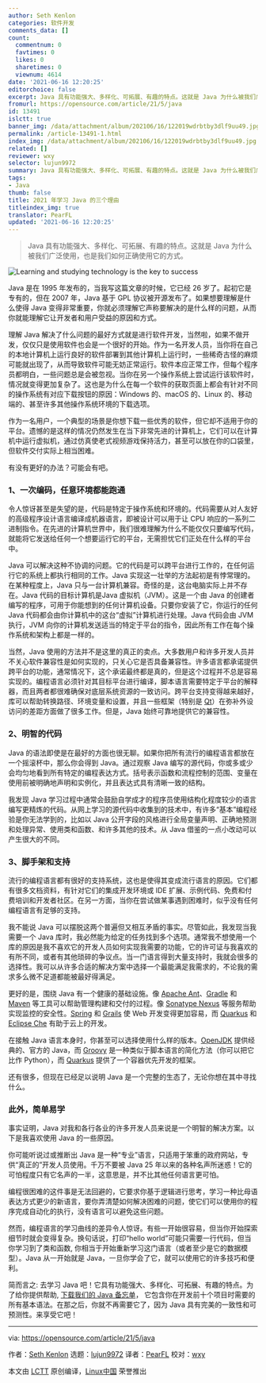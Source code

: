 ```yaml
---
author: Seth Kenlon
categories: 软件开发
comments_data: []
count:
  commentnum: 0
  favtimes: 0
  likes: 0
  sharetimes: 0
  viewnum: 4614
date: '2021-06-16 12:20:25'
editorchoice: false
excerpt: Java 具有功能强大、多样化、可拓展、有趣的特点。这就是 Java 为什么被我们广泛使用，也是我们如何正确使用它的方式。
fromurl: https://opensource.com/article/21/5/java
id: 13491
islctt: true
banner_img: /data/attachment/album/202106/16/122019wdrbtby3dlf9uu49.jpg
permalink: /article-13491-1.html
index_img: /data/attachment/album/202106/16/122019wdrbtby3dlf9uu49.jpg.thumb.jpg
related: []
reviewer: wxy
selector: lujun9972
summary: Java 具有功能强大、多样化、可拓展、有趣的特点。这就是 Java 为什么被我们广泛使用，也是我们如何正确使用它的方式。
tags:
- Java
thumb: false
title: 2021 年学习 Java 的三个理由
titleindex_img: true
translator: PearFL
updated: '2021-06-16 12:20:25'
---
```



> 
> Java 具有功能强大、多样化、可拓展、有趣的特点。这就是 Java 为什么被我们广泛使用，也是我们如何正确使用它的方式。
> 
> 
> 


![](/data/attachment/album/202106/16/122019wdrbtby3dlf9uu49.jpg "Learning and studying technology is the key to success")


Java 是在 1995 年发布的，当我写这篇文章的时候，它已经 26 岁了。起初它是专有的，但在 2007 年，Java 基于 GPL 协议被开源发布了。如果想要理解是什么使得 Java 变得非常重要，你就必须理解它声称要解决的是什么样的问题，从而你就能理解它让开发者和用户受益的原因和方式。


理解 Java 解决了什么问题的最好方式就是进行软件开发，当然啦，如果不做开发，仅仅只是使用软件也会是一个很好的开始。作为一名开发人员，当你将在自己的本地计算机上运行良好的软件部署到其他计算机上运行时，一些稀奇古怪的麻烦可能就出现了，从而导致软件可能无妨正常运行。软件本应正常工作，但每个程序员都明白，一些问题总是会被忽视。当你在另一个操作系统上尝试运行该软件时，情况就变得更加复杂了。这也是为什么在每一个软件的获取页面上都会有针对不同的操作系统有对应下载按钮的原因：Windows 的、macOS 的、Linux 的、移动端的、甚至许多其他操作系统环境的下载选项。


作为一名用户，一个典型的场景是你想下载一些优秀的软件，但它却不适用于你的平台。遗憾的是这样的情况仍然发生在当下非常先进的计算机上，它们可以在计算机中运行虚拟机，通过仿真使老式视频游戏保持活力，甚至可以放在你的口袋里，但软件交付实际上相当困难。


有没有更好的办法？可能会有吧。


### 1、一次编码，任意环境都能跑通


令人惊讶甚至是失望的是，代码是特定于操作系统和环境的。代码需要从对人友好的高级程序设计语言编译成机器语言，即被设计可以用于让 CPU 响应的一系列二进制指令。在先进的计算机世界中，我们很难理解为什么不能仅仅只要编写代码，就能将它发送给任何一个想要运行它的平台，无需担忧它们正处在什么样的平台中。


Java 可以解决这种不协调的问题。它的代码是可以跨平台进行工作的，在任何运行它的系统上都执行相同的工作。Java 实现这一壮举的方法起初是有悖常理的。在某种程度上，Java 只与一台计算机兼容。奇怪的是，这台电脑实际上并不存在。Java 代码的目标计算机是Java 虚拟机（JVM）。这是一个由 Java 的创建者编写的程序，可用于你能想到的任何计算机设备。只要你安装了它，你运行的任何 Java 代码都会由你计算机中的这台“虚拟”计算机进行处理。Java 代码会由 JVM 执行，JVM 向你的计算机发送适当的特定于平台的指令，因此所有工作在每个操作系统和架构上都是一样的。


当然，Java 使用的方法并不是这里的真正的卖点。大多数用户和许多开发人员并不关心软件兼容性是如何实现的，只关心它是否具备兼容性。许多语言都承诺提供跨平台的功能，通常情况下，这个承诺最终都是真的，但是这个过程并不总是容易实现的。编程语言必须针对其目标平台进行编译，脚本语言需要特定于平台的解释器，而且两者都很难确保对底层系统资源的一致访问。跨平台支持变得越来越好，库可以帮助转换路径、环境变量和设置，并且一些框架（特别是 [Qt](http://qt.io)）在弥补外设访问的差距方面做了很多工作。但是，Java 始终可靠地提供它的兼容性。


### 2、明智的代码


Java 的语法即使是在最好的方面也很无聊。如果你把所有流行的编程语言都放在一个摇滚杯中，那么你会得到 Java。通过观察 Java 编写的源代码，你或多或少会均匀地看到所有特定的编程表达方式。括号表示函数和流程控制的范围、变量在使用前被明确地声明和实例化，并且表达式具有清晰一致的结构。


我发现 Java 学习过程中通常会鼓励自学成才的程序员使用结构化程度较少的语言编写更精炼的代码。从网上学习的源代码中收集到的技术中，有许多“基本”编程经验是你无法学到的，比如以 Java 公开字段的风格进行全局变量声明、正确地预测和处理异常、使用类和函数、和许多其他的技术。从 Java 借鉴的一点小改动可以产生很大的不同。


### 3、脚手架和支持


流行的编程语言都有很好的支持系统，这也是使得其变成流行语言的原因。它们都有很多文档资料，有针对它们的集成开发环境或 IDE 扩展、示例代码、免费和付费培训和开发者社区。在另一方面，当你在尝试做某事遇到困难时，似乎没有任何编程语言有足够的支持。


我不能说 Java 可以摆脱这两个普遍但又相互矛盾的事实。尽管如此，我发现当我需要一个 Java 库时，我必然能为给定的任务找到多个选项。通常我不想使用一个库的原因是我不喜欢它的开发人员如何实现我需要的功能，它的许可证与我喜欢的有所不同，或者有其他琐碎的争议点。当一门语言得到大量支持时，我就会很多的选择性。我可以从许多合适的解决方案中选择一个最能满足我需求的，不论我的需求多么微不足道都能被最好得满足。


更好的是，围绕 Java 有一个健康的基础设施。像 [Apache Ant](https://ant.apache.org/)、[Gradle](https://gradle.org) 和 [Maven](https://spring.io/guides/gs/maven) 等工具可以帮助管理构建和交付的过程。像 [Sonatype Nexus](https://www.sonatype.com/products/repository-pro) 等服务帮助实现监控的安全性。[Spring](http://spring.io) 和 [Grails](https://grails.org) 使 Web 开发变得更加容易，而 [Quarkus](https://opensource.com/article/21/4/quarkus-tutorial) 和 [Eclipse Che](https://opensource.com/article/19/10/cloud-ide-che) 有助于云上的开发。


在接触 Java 语言本身时，你甚至可以选择使用什么样的版本。[OpenJDK](http://adoptopenjdk.net) 提供经典的、官方的 Java，而 [Groovy](https://opensource.com/article/20/12/groovy) 是一种类似于脚本语言的简化方法（你可以把它比作 Python），而 [Quarkus](https://developers.redhat.com/products/quarkus/getting-started) 提供了一个容器优先开发的框架。


还有很多，但现在已经足以说明 Java 是一个完整的生态了，无论你想在其中寻找什么。


### 此外，简单易学


事实证明，Java 对我和各行各业的许多开发人员来说是一个明智的解决方案。以下是我喜欢使用 Java 的一些原因。


你可能听说过或推断出 Java 是一种“专业”语言，只适用于笨重的政府网站，专供“真正的”开发人员使用。千万不要被 Java 25 年以来的各种名声所迷惑！它的可怕程度只有它名声的一半，这意思是，并不比其他任何语言更可怕。


编程很困难的这件事是无法回避的，它要求你基于逻辑进行思考，学习一种比母语表达方式更少的新语言，要你弄清楚如何解决困难的问题，使它们可以使用你的程序完成自动化的执行，没有语言可以避免这些问题。


然而，编程语言的学习曲线的差异令人惊讶。有些一开始很容易，但当你开始探索细节时就会变得复杂。换句话说，打印“hello world”可能只需要一行代码，但当你学习到了类和函数, 你相当于开始重新学习这门语言（或者至少是它的数据模型）。Java 从一开始就是 Java，一旦你学会了它，就可以使用它的许多技巧和便利。


简而言之: 去学习 Java 吧！它具有功能强大、多样化、可拓展、有趣的特点。为了给你提供帮助, [下载我们的 Java 备忘单](https://opensource.com/downloads/java-cheat-sheet)， 它包含你在开发前十个项目时需要的所有基本语法。在那之后，你就不再需要它了，因为 Java 具有完美的一致性和可预测性。来享受它吧！




---


via: <https://opensource.com/article/21/5/java>


作者：[Seth Kenlon](https://opensource.com/users/seth) 选题：[lujun9972](https://github.com/lujun9972) 译者：[PearFL](https://github.com/PearFL) 校对：[wxy](https://github.com/wxy)


本文由 [LCTT](https://github.com/LCTT/TranslateProject) 原创编译，[Linux中国](https://linux.cn/) 荣誉推出